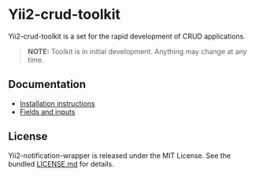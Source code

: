 # Yii2-crud-toolkit

Yii2-crud-toolkit is a set for the rapid development of CRUD applications.

> **NOTE:** Toolkit is in initial development. Anything may change at any time.

## Documentation

* [Installation instructions](docs/getting-started.md)
* [Fields and inputs](docs/fields-inputs.md)

## License
Yii2-notification-wrapper is released under the MIT License. See the bundled [LICENSE.md](LICENSE.md)
for details.
